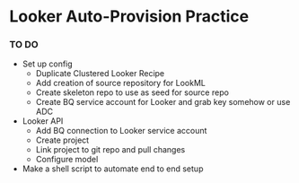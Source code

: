 # Looker Auto-Provision Practice
### TO DO
* Set up config
  * Duplicate Clustered Looker Recipe
  * Add creation of source repository for LookML
  * Create skeleton repo to use as seed for source repo
  * Create BQ service account for Looker and grab key somehow or use ADC
* Looker API
  * Add BQ connection to Looker service account
  * Create project
  * Link project to git repo and pull changes
  * Configure model
* Make a shell script to automate end to end setup
